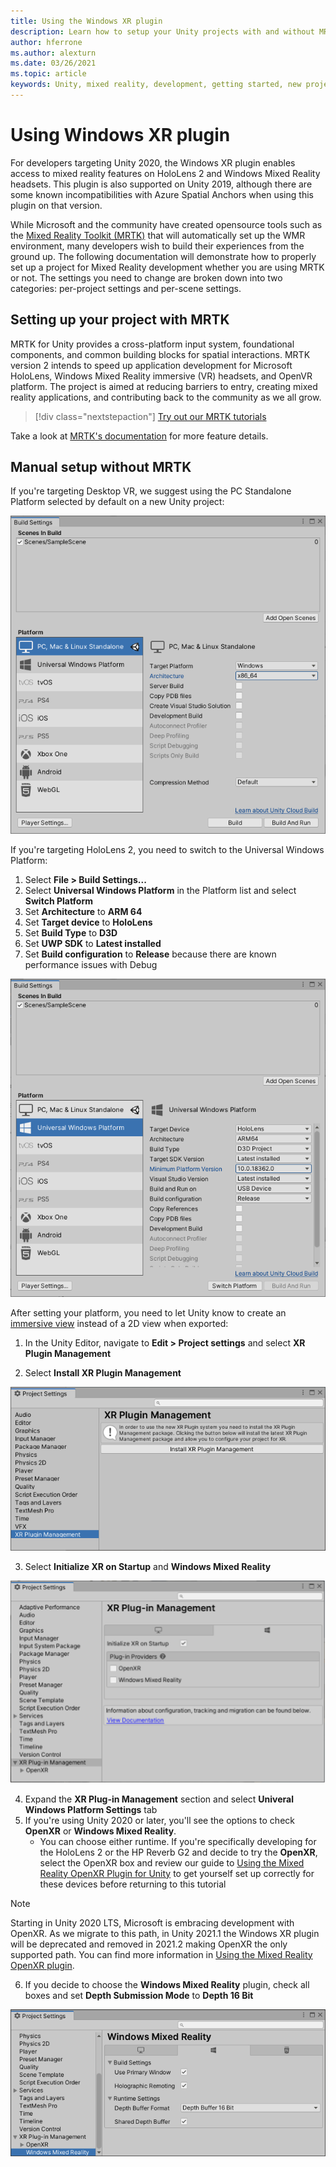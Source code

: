 ```yaml
---
title: Using the Windows XR plugin
description: Learn how to setup your Unity projects with and without MRTK using Windows XR support.
author: hferrone
ms.author: alexturn
ms.date: 03/26/2021
ms.topic: article
keywords: Unity, mixed reality, development, getting started, new project, Windows Mixed Reality, UWP, XR, performance, legacy, mrtk, windows 
---
```


# Using Windows XR plugin

For developers targeting Unity 2020, the Windows XR plugin enables access to mixed reality features on HoloLens 2 and Windows Mixed Reality headsets.  This plugin is also supported on Unity 2019, although there are some known incompatibilities with Azure Spatial Anchors when using this plugin on that version.

While Microsoft and the community have created opensource tools such as the [Mixed Reality Toolkit (MRTK)](https://microsoft.github.io/MixedRealityToolkit-Unity/Documentation/Installation.html) that will automatically set up the WMR environment, many developers wish to build their experiences from the ground up.  The following documentation will demonstrate how to properly set up a project for Mixed Reality development whether you are using MRTK or not.  The settings you need to change are broken down into two categories: per-project settings and per-scene settings.

## Setting up your project with MRTK

MRTK for Unity provides a cross-platform input system, foundational components, and common building blocks for spatial interactions. MRTK version 2 intends to speed up application development for Microsoft HoloLens, Windows Mixed Reality immersive (VR) headsets, and OpenVR platform. The project is aimed at reducing barriers to entry, creating mixed reality applications, and contributing back to the community as we all grow.

> [!div class="nextstepaction"]
> [Try out our MRTK tutorials](./tutorials/mr-learning-base-02.md?tabs=winxr)

Take a look at [MRTK's documentation](/windows/mixed-reality/mrtk-unity) for more feature details.

## Manual setup without MRTK

If you're targeting Desktop VR, we suggest using the PC Standalone Platform selected by default on a new Unity project:

![Screenshot of Build Settings window open in the unity editor with PC, Mac & Standalone platform highlighted](images/wmr-config-img-3.png)

If you're targeting HoloLens 2, you need to switch to the Universal Windows Platform:

1.	Select **File > Build Settings...**
2.	Select **Universal Windows Platform** in the Platform list and select **Switch Platform**
3.	Set **Architecture** to **ARM 64**
4.	Set **Target device** to **HoloLens**
5.	Set **Build Type** to **D3D**
6.	Set **UWP SDK** to **Latest installed**
7.	Set **Build configuration** to **Release** because there are known performance issues with Debug

![Screenshot of Build Settings window open in unity editor with Universal Windows Platform highlighted](images/wmr-config-img-4.png)

After setting your platform, you need to let Unity know to create an [immersive view](../../design/app-views.md) instead of a 2D view when exported:

1. In the Unity Editor, navigate to **Edit > Project settings** and select **XR Plugin Management**

2. Select **Install XR Plugin Management**

![Screenshot of Project Settings window open in unity editor with XR Plugin management highlighted](images/wmr-config-img-5.png)

3. Select **Initialize XR on Startup** and **Windows Mixed Reality**

![Screenshot of Project settings window open in unity editor with XR Plugin management highlighted](images/wmr-config-img-7.png)

4. Expand the **XR Plug-in Management** section and select **Univeral Windows Platform Settings** tab
5. If you're using Unity 2020 or later, you'll see the options to check **OpenXR** or **Windows Mixed Reality**. 
    * You can choose either runtime.  If you're specifically developing for the HoloLens 2 or the HP Reverb G2 and decide to try the **OpenXR**, select the OpenXR box and review our guide to [Using the Mixed Reality OpenXR Plugin for Unity](openxr-getting-started.md) to get yourself set up correctly for these devices before returning to this tutorial

> [!NOTE]
> Starting in Unity 2020 LTS, Microsoft is embracing development with OpenXR.  As we migrate to this path, in Unity 2021.1 the Windows XR plugin will be deprecated and removed in 2021.2 making OpenXR the only supported path. You can find more information in [Using the Mixed Reality OpenXR plugin](openxr-getting-started.md).

6. If you decide to choose the **Windows Mixed Reality** plugin, check all boxes and set **Depth Submission Mode** to **Depth 16 Bit**

![Screenshot of Project settings window open in unity editor with Windows Mixed Reality section highlighted](images/wmr-config-img-8.png)